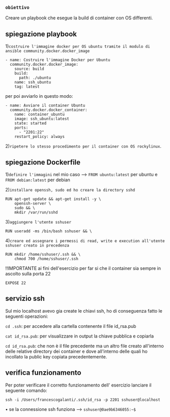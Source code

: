 ### **`obiettivo`**
Creare un playbook che esegue la build di container con OS differenti.
## spiegazione playbook

1)`costruire l'immagine docker per OS ubuntu tramite il modulo di ansible community.docker.docker_image`

    - name: Costruire l'immagine Docker per Ubuntu
      community.docker.docker_image:
        source: build
        build:
          path: ./ubuntu
        name: ssh_ubuntu
        tag: latest
per poi avviarlo in questo modo:

    - name: Avviare il container Ubuntu
      community.docker.docker_container:
        name: container_ubuntu
        image: ssh_ubuntu:latest
        state: started
        ports:
          - "2201:22"
        restart_policy: always
2)`ripetere lo stesso procedimento per il container con OS rockylinux`.
## spiegazione Dockerfile

1)`definire l'immagini` nel mio caso --> `FROM ubuntu:latest` per ubuntu e `FROM debian:latest` per debian 

2)`installare openssh, sudo ed ho creare la directory sshd`

    RUN apt-get update && apt-get install -y \
        openssh-server \
        sudo && \
        mkdir /var/run/sshd
3)`aggiungere l'utente sshuser`

    RUN useradd -ms /bin/bash sshuser && \
4)`creare ed assegnare i permessi di read, write e execution all'utente sshuser creato in precedenza`

    RUN mkdir /home/sshuser/.ssh && \
        chmod 700 /home/sshuser/.ssh
!!IMPORTANTE ai fini dell'esercizio per far si che il container sia sempre in ascolto sulla porta 22 

    EXPOSE 22
## servizio ssh

Sul mio localhost avevo gia create le chiavi ssh, ho di conseguenza fatto le seguenti operazioni:

`cd .ssh`: per accedere alla cartella contenente il file id_rsa.pub 

`cat id_rsa.pub`: per visualizzare in output la chiave pubblica e copiarla 

`cd id_rsa.pub`: che non è il file precedente ma un altro file creato all'interno delle relative directory dei container e dove all'interno delle quali ho incollato la public key copiata precedentemente.
## verifica funzionamento

Per poter verificare il corretto funzionamento dell' esercizio lanciare il seguente comando:

`ssh -i /Users/francescogalanti/.ssh/id_rsa -p 2201 sshuser@localhost`

• se la connessione ssh funziona --> `sshuser@0ae9b6346055:~$`






